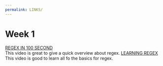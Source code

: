 ```yaml
---
permalink: LINKS/
---
```


# Week 1
[REGEX IN 100 SECOND](https://www.youtub.com/watch?v=sXQxhojSdZM) <br>
This video is great to give a quick overview about regex.
[LEARNING REGEX](https://www.youtube.com/watch?v=bgBWp9EIlMM+) <br>
This video is good to learn all fo the basics for regex.
